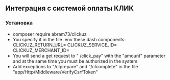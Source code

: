 ## Интеграция с системой оплаты КЛИК

### Установка

 - composer require abram73/clickuz
 - You specify it in the file .env these dash components:
CLICKUZ_RETURN_URL=
CLICKUZ_SERVICE_ID=
CLICKUZ_MERCHANT_ID=
 - You will send a get request to " /click_pay" with the "amount" parameter and at the same time you must be authorized in the system
 - Add exceptions to "/clprepare" and "/clcomplete" in the file "app/Http/Middleware/VerifyCsrfToken"
